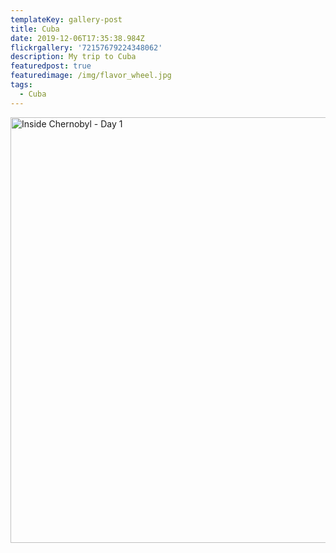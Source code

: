 ```yaml
---
templateKey: gallery-post
title: Cuba
date: 2019-12-06T17:35:38.984Z
flickrgallery: '72157679224348062'
description: My trip to Cuba
featuredpost: true
featuredimage: /img/flavor_wheel.jpg
tags:
  - Cuba
---
```

<a data-flickr-embed="true" href="https://www.flickr.com/photos/meincken/albums/72157653459573784" title="Inside Chernobyl - Day 1"><img src="https://live.staticflickr.com/368/19633211882_75272431be_b.jpg" width="1024" height="681" alt="Inside Chernobyl - Day 1"></a><script async src="//embedr.flickr.com/assets/client-code.js" charset="utf-8"></script>
